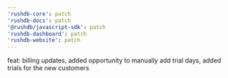 ```yaml
---
'rushdb-core': patch
'rushdb-docs': patch
'@rushdb/javascript-sdk': patch
'rushdb-dashboard': patch
'rushdb-website': patch
---
```


feat: billing updates, added opportunity to manually add trial days, added trials for the new customers
